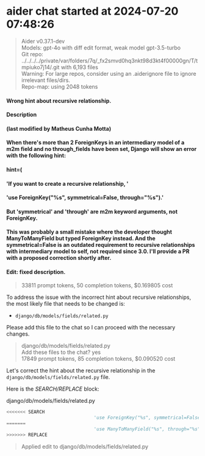 
# aider chat started at 2024-07-20 07:48:26

> Aider v0.37.1-dev  
> Models: gpt-4o with diff edit format, weak model gpt-3.5-turbo  
> Git repo: ../../../../private/var/folders/7q/_fx2smvd0hq3nkt98d3kt4f00000gn/T/tmpiuko7j14/.git with 6,193 files  
> Warning: For large repos, consider using an .aiderignore file to ignore irrelevant files/dirs.  
> Repo-map: using 2048 tokens  

#### Wrong hint about recursive relationship.  
#### Description  
#### 	   
#### 		(last modified by Matheus Cunha Motta)  
#### 	   
#### When there's more than 2 ForeignKeys in an intermediary model of a m2m field and no through_fields have been set, Django will show an error with the following hint:  
#### hint=(  
#### 	'If you want to create a recursive relationship, '  
#### 	'use ForeignKey("%s", symmetrical=False, through="%s").'  
#### But 'symmetrical' and 'through' are m2m keyword arguments, not ForeignKey.  
#### This was probably a small mistake where the developer thought ManyToManyField but typed ForeignKey instead. And the symmetrical=False is an outdated requirement to recursive relationships with intermediary model to self, not required since 3.0. I'll provide a PR with a proposed correction shortly after.  
#### Edit: fixed description.  
> 33811 prompt tokens, 50 completion tokens, $0.169805 cost  

To address the issue with the incorrect hint about recursive relationships, the most likely file that needs to be changed is:

- `django/db/models/fields/related.py`

Please add this file to the chat so I can proceed with the necessary changes.

> django/db/models/fields/related.py  
> Add these files to the chat? yes  
> 17849 prompt tokens, 85 completion tokens, $0.090520 cost  

Let's correct the hint about the recursive relationship in the `django/db/models/fields/related.py` file.

Here is the *SEARCH/REPLACE* block:

django/db/models/fields/related.py
```python
<<<<<<< SEARCH
                                'use ForeignKey("%s", symmetrical=False, through="%s").'
=======
                                'use ManyToManyField("%s", through="%s").'
>>>>>>> REPLACE
```

> Applied edit to django/db/models/fields/related.py  
